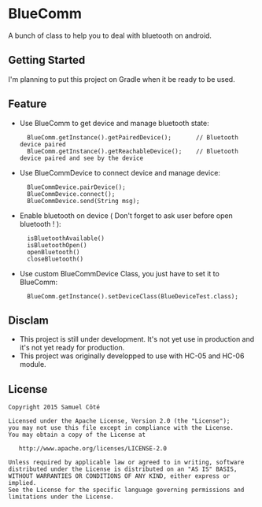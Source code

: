 BlueComm
=====================
A bunch of class to help you to deal with bluetooth on android.

## Getting Started
I'm planning to put this project on Gradle when it be ready to be used.

## Feature
- Use BlueComm to get device and manage bluetooth state:

		BlueComm.getInstance().getPairedDevice();		// Bluetooth device paired
        BlueComm.getInstance().getReachableDevice();	// Bluetooth device paired and see by the device
    
- Use BlueCommDevice to connect device and manage device:

		BlueCommDevice.pairDevice();
		BlueCommDevice.connect();
		BlueCommDevice.send(String msg);        
    
- Enable bluetooth on device ( Don't forget to ask user before open bluetooth ! ):

		isBluetoothAvailable()
    	isBluetoothOpen()
    	openBluetooth()
    	closeBluetooth()
    
- Use custom BlueCommDevice Class, you just have to set it to BlueComm:
		
        BlueComm.getInstance().setDeviceClass(BlueDeviceTest.class);

## Disclam
- This project is still under development. It's not yet use in production and it's not yet ready for production.
- This project was originally developped to use with HC-05 and HC-06 module.

## License
	Copyright 2015 Samuel Côté

	Licensed under the Apache License, Version 2.0 (the "License");
	you may not use this file except in compliance with the License.
	You may obtain a copy of the License at

	   http://www.apache.org/licenses/LICENSE-2.0

	Unless required by applicable law or agreed to in writing, software
	distributed under the License is distributed on an "AS IS" BASIS,
	WITHOUT WARRANTIES OR CONDITIONS OF ANY KIND, either express or implied.
	See the License for the specific language governing permissions and
	limitations under the License.





